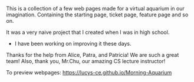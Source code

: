 This is a collection of a few web pages made for a virtual aquarium in our imagination.
Containing the starting page, ticket page, feature page and so on.

It was a very naive project that I created when I was in high school. 
- I have been working on improving it these days.

Thanks for the help from Alice, Patra, and Patricia! We are such a great team! Also, thank you, Mr.Chu, our amazing CS lecture instructor!

To preview webpages: https://lucys-ce.github.io/Morning-Aquarium
